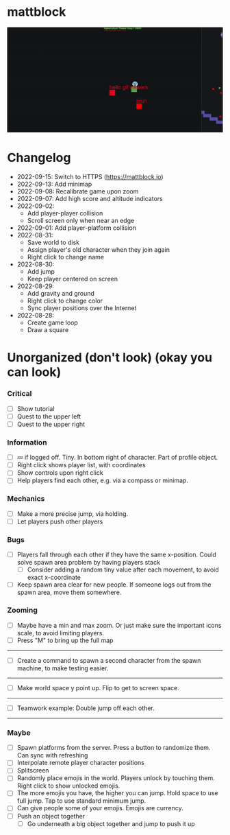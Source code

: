 # mattblock

![image](./docs/intro.gif)

# Changelog

- 2022-09-15: Switch to HTTPS (https://mattblock.io)
- 2022-09-13: Add minimap
- 2022-09-08: Recalibrate game upon zoom
- 2022-09-07: Add high score and altitude indicators
- 2022-09-02:
    - Add player-player collision
    - Scroll screen only when near an edge
- 2022-09-01: Add player-platform collision
- 2022-08-31:
    - Save world to disk
    - Assign player's old character when they join again
    - Right click to change name
- 2022-08-30:
    - Add jump
    - Keep player centered on screen
- 2022-08-29:
    - Add gravity and ground
    - Right click to change color
    - Sync player positions over the Internet
- 2022-08-28:
    - Create game loop
    - Draw a square

# Unorganized (don't look) (okay you can look)

### Critical
- [ ] Show tutorial
- [ ] Quest to the upper left
- [ ] Quest to the upper right
### Information
- [ ] 💤 if logged off. Tiny. In bottom right of character. Part of profile object.
- [ ] Right click shows player list, with coordinates
- [ ] Show controls upon right click
- [ ] Help players find each other, e.g. via a compass or minimap.
### Mechanics
- [ ] Make a more precise jump, via holding.
- [ ] Let players push other players
### Bugs
- [ ] Players fall through each other if they have the same x-position. Could solve spawn area problem by having players stack
    - [ ] Consider adding a random tiny value after each movement, to avoid exact x-coordinate
- [ ] Keep spawn area clear for new people. If someone logs out from the spawn area, move them somewhere.
### Zooming
- [ ] Maybe have a min and max zoom. Or just make sure the important icons scale, to avoid limiting players.
- [ ] Press "M" to bring up the full map
---
- [ ] Create a command to spawn a second character from the spawn machine, to make testing easier.
---
- [ ] Make world space y point up. Flip to get to screen space.
---
- [ ] Teamwork example: Double jump off each other.
---
### Maybe
- [ ] Spawn platforms from the server. Press a button to randomize them. Can sync with refreshing
- [ ] Interpolate remote player character positions
- [ ] Splitscreen
- [ ] Randomly place emojis in the world. Players unlock by touching them. Right click to show unlocked emojis.
- [ ] The more emojis you have, the higher you can jump. Hold space to use full jump. Tap to use standard minimum jump.
- [ ] Can give people some of your emojis. Emojis are currency.
- [ ] Push an object together
    - [ ] Go underneath a big object together and jump to push it up
